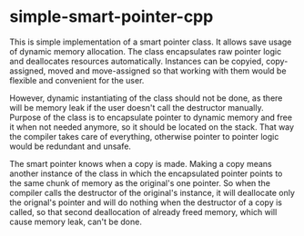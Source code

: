 # simple-smart-pointer-cpp
This is simple implementation of a smart pointer class. It allows save usage of dynamic memory allocation. The class encapsulates raw pointer logic and deallocates resources automatically. Instances can be copyied, copy-assigned, moved and move-assigned so that working with them would be flexible and convenient for the user.

However, dynamic instantiating of the class should not be done, as there will be memory leak if the user doesn't call the destructor manually. Purpose of the class is to encapsulate pointer to dynamic memory and free it when not needed anymore, so it should be located on the stack. That way the compiler takes care of everything, otherwise pointer to pointer logic would be redundant and unsafe.

The smart pointer knows when a copy is made. Making a copy means another instance of the class in which the encapsulated pointer points to the same chunk of memory as the original's one pointer. So when the compiler calls the destructor of the original's instance, it will deallocate only the orignal's pointer and will do nothing when the destructor of a copy is called, so that second deallocation of already freed memory, which will cause memory leak, can't be done.
